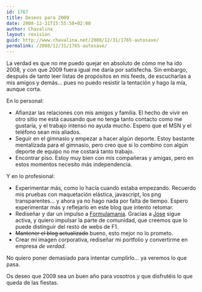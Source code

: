 ```yaml
---
id: 1767
title: Deseos para 2009
date: 2008-12-31T15:55:50+02:00
author: Chavalina
layout: revision
guid: http://www.chavalina.net/2008/12/31/1765-autosave/
permalink: /2008/12/31/1765-autosave/
---
```

La verdad es que no me puedo quejar en absoluto de cómo me ha ido 2008, y con que 2009 fuera igual me daría por satisfecha. Sin embargo, después de tanto leer listas de propósitos en mis feeds, de escucharlas a mis amigos y demás&#8230; pues no puedo resistir la tentación y hago la mía, aunque corta.

En lo personal:

  * Afianzar las relaciones con mis amigos y familia. El hecho de vivir en otro sitio me está causando que no tenga tanto contacto como me gustaría, y el trabajo intenso no ayuda mucho. Espero que el MSN y el teléfono sean mis aliados.
  * Seguir en el gimnasio y empezar a hacer algún deporte. Estoy bastante mentalizada para el gimnasio, pero creo que si lo combino con algún deporte de equipo no me costará tanto trabajo.
  * Encontrar piso. Estoy muy bien con mis compañeras y amigas, pero en estos momentos necesito más independencia.

Y en lo profesional:

  * Experimentar más, como lo hacía cuando estaba empezando. Recuerdo mis pruebas con maquetación elástica, javascript, los png transparentes&#8230; y ahora ya no hago nada por falta de tiempo. Espero experimentar más y reflejarlo en este blog que intento retomar.
  * Rediseñar y dar un impulso a [Formulamania](http://formulamania.com/). Gracias a [Jose](http://blogdeljose.blogspot.com/) sigue activa, y quiero impulsar la parte de comunidad, que creemos que lo puede distinguir del resto de webs de F1.
  * <span style="text-decoration: line-through;">Mantener el blog actualizado</span> bueno, esto mejor no lo prometo.
  * Crear mi imagen corporativa, rediseñar mi portfolio y convertirme en empresa _de verdad_.

No quiero poner demasiado para intentar cumplirlo&#8230; ya veremos lo que pasa.

Os deseo que 2009 sea un buen año para vosotros y que disfrutéis lo que queda de las fiestas.